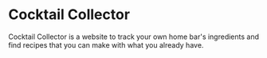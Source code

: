 # Cocktail Collector

Cocktail Collector is a website to track your own home bar's ingredients and find recipes that you can make with what you already have. 


